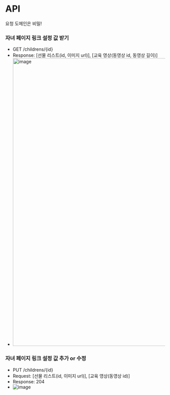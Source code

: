 # API
요청 도메인은 비밀!

### 자녀 페이지 링크 설정 값 받기

* GET /childrens/{id}
* Response: [선물 리스트(id, 이미지 url)], [교육 영상(동영상 id, 동영상 길이)]
* <img width="908" alt="image" src="https://github.com/JuniorLand-Hackathon/JuniorLand-SERVER/assets/93072571/bb419a37-2bc2-479a-842b-5844f4bf9f27">


### 자녀 페이지 링크 설정 값 추가 or 수정

* PUT /childrens/{id}
* Request: [선물 리스트(id, 이미지 url)], [교육 영상(동영상 id)]
* Response: 204
* ![image](https://github.com/JuniorLand-Hackathon/JuniorLand-SERVER/assets/93072571/70d01a70-4ea9-47ed-aa31-fd9777e9e35a)
